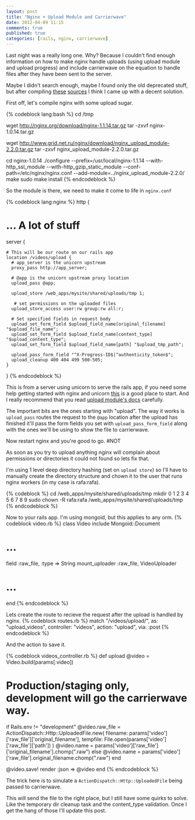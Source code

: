 ```yaml
---
layout: post
title: "Nginx + Upload Module and Carrierwave"
date: 2012-04-09 11:15
comments: true
published: true
categories: [rails, nginx, carrierwave]
---
```


Last night was a really long one. Why? Because I couldn't find enough information on how to make nginx handle uploads (using upload module and upload progress) and include carrierwave on the equation to handle files after they have been sent to the server.

Maybe I didn't search enough, maybe I found only the old deprecated stuff, but after compiling [these](http://fernando.blat.es/post/11106552363/nginx-upload-module-rails-carrierwave) [sources](http://blog.joshsoftware.com/2010/10/20/uploading-multiple-files-with-nginx-upload-module-and-upload-progress-bar/) I think I came up with a decent solution.

First off, let's compile nginx with some upload sugar.

{% codeblock lang:bash %}
cd /tmp

wget http://nginx.org/download/nginx-1.1.14.tar.gz
tar -zxvf nginx-1.0.14.tar.gz

wget http://www.grid.net.ru/nginx/download/nginx_upload_module-2.2.0.tar.gz
tar -zxvf nginx_upload_module-2.2.0.tar.gz

cd nginx-1.0.14
./configure --prefix=/usr/local/nginx-1.1.14 --with-http_ssl_module --with-http_gzip_static_module --conf-path=/etc/nginx/nginx.conf --add-module=../nginx_upload_module-2.2.0/
make
sudo make install
{% endcodeblock %}

So the module is there, we need to make it come to life in `nginx.conf`

{% codeblock lang:nginx %}
http {
  # ... A lot of stuff
  server {

    # This will be our route on our rails app
    location /videos/upload {
      # app_server is the unicorn upstream
      proxy_pass http://app_server;

      # @app is the unicorn upstream proxy location
      upload_pass @app;

      upload_store /web_apps/mysite/shared/uploads/tmp 1;

       # set permissions on the uploaded files
      upload_store_access user:rw group:rw all:r;

      # Set specified fields in request body
      upload_set_form_field $upload_field_name[original_filename] "$upload_file_name";
      upload_set_form_field $upload_field_name[content_type] "$upload_content_type";
      upload_set_form_field $upload_field_name[path] "$upload_tmp_path";

      upload_pass_form_field "^X-Progress-ID$|^authenticity_token$";
      upload_cleanup 400 404 499 500-505;
    }
}
{% endcodeblock %}

This is from a server using unicorn to serve the rails app, if you need some help getting started with nginx and unicorn [this](http://tomkersten.com/articles/nginx-unicorn-rvm-server-setup/) is a good place to start. And I really recommend that you read [upload module's docs](http://www.grid.net.ru/nginx/upload.en.html) carefully.

The important bits are the ones starting with "upload".
The way it works is `upload_pass` routes the request to the `@app` location after the upload has finished it'll pass the form fields you set with `upload_pass_form_field` along with the ones we'll be using to show the file to carrierwave.

Now restart nginx and you're good to go. #NOT

As soon as you try to upload anything nginx will complain about permissions or directories it could not found so lets fix that.

I'm using 1 level deep directory hashing (set on `upload store`) so I'll have to manually create the directory structure and chown it to the user that runs nginx workers (in my case is rafa:rafa).

{% codeblock %}
cd /web_apps/mysite/shared/uploads/tmp
mkdir 0 1 2 3 4 5 6 7 8 9
sudo chown -R rafa:rafa /web_apps/mysite/shared/uploads/tmp
{% endcodeblock %}

Now to your rails app. I'm using mongoid, but this applies to any orm.
{% codeblock video.rb %}
class Video
  include Mongoid::Document

  # ...

  field :raw_file, :type => String
  mount_uploader :raw_file, VideoUploader

  # ...

end
{% endcodeblock %}

Lets create the route to recieve the request after the upload is handled by nginx.
{% codeblock routes.rb %}
  match "/videos/upload/", as: "upload_videos", controller: "videos", action: "upload", via: :post
{% endcodeblock %}

And the action to save it.

{% codeblock videos_controller.rb %}
def upload
  @video = Video.build(params[:video])

  # Production/staging only, development will go the carrierwave way.
  if Rails.env != "development"
    @video.raw_file = ActionDispatch::Http::UploadedFile.new(
      filename: params['video']['raw_file']['original_filename'],
      tempfile: File.open(params['video']['raw_file']['path'])
    )
    @video.name = params['video']['raw_file']['original_filename'].chomp(".raw")
  else
    @video.name = params['video']['raw_file'].original_filename.chomp(".raw")
  end

  @video.save!
  render :json => @video
end
{% endcodeblock %}

The trick here is to simulate a `ActionDispatch::Http::UploadedFile` being passed to carrierwave.

This will send the file to the right place, but I still have some quirks to solve. Like the temporary dir cleanup task and the content_type validation. Once I get the hang of those I'll update this post.
